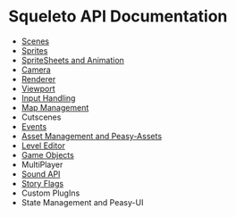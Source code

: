 # Squeleto API Documentation

- [Scenes](./Scene.md)
- [Sprites](./Sprite.md)
- [SpriteSheets and Animation](./SpriteSheet.md)
- [Camera](./Camera.md)
- [Renderer](./Renderer.md)
- [Viewport](./Viewport.md)
- [Input Handling](./Input.md)
- [Map Management](./Maps.md)
- Cutscenes
- [Events](./Events.md)
- [Asset Management and Peasy-Assets](./Assets.md)
- [Level Editor](./LevelEditor.md)
- [Game Objects](./GameObject.md)
- MultiPlayer
- [Sound API](./sound.md)
- [Story Flags](./Storyflags.md)
- Custom PlugIns
- State Management and Peasy-UI
